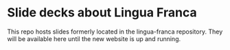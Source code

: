 # Slide decks about Lingua Franca

This repo hosts slides formerly located in the lingua-franca repository. They will be available here until the new website is up and running.
